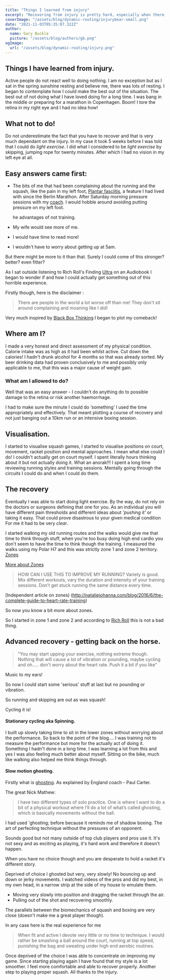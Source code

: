 ```yaml
---
title: "Things I learned from injury"
excerpt: "Recovering from injury is pretty hard, especially when there is no or little physical feedback."
coverImage: "/assets/blog/dynamic-routing/injurybear-small.png"
date: "2021-11-03T05:35:07.322Z"
author:
  name: Gary Buckle
  picture: "/assets/blog/authors/gb.png"
ogImage:
  url: "/assets/blog/dynamic-routing/injury.png"
---
```


## Things I have learned from injury.

Active people do not react well to doing nothing.
I am no exception but as I sat in the spring sunshine resting and believe me, there was lots of resting.
I began to contemplate how I could make the best out of the situation. The best out of not doing what I have loved doing for a long time.
I was bang in the middle or preparing for a marathon in Copenhagen.
Boom!
I tore the retina in my right eye and I had no idea how!

## What not to do!

Do not underestimate the fact that you have to recover and that is very much dependant on the injury. In my case it took 5 weeks before I was told that I could do _light exercise_. I did what I considered to be _light exercise_ by skipping, jumping rope for twenty minutes. After which I had no vision in my left eye at all.

## Easy answers came first:

- The bits of me that had been complaining about the running and the squash, like the pain in my left foot, [Plantar fasciitis](https://en.wikipedia.org/wiki/Plantar_fasciitis), a feature I had lived with since the Berlin Marathon. After Saturday morning pressure sessions with my [coach](https://www.darrenwithey.co.uk).
  I would hobble around avoiding putting pressure on my left foot.

  he advantages of not training.

- My wife would see more of me.
- I would have time to read more!
- I wouldn't have to worry about getting up at 5am.

But there might be more to it than that.
Surely I could come of this stronger? better? even fitter?

As I sat outside listening to Rich Roll's Finding [Ultra](https://www.goodreads.com/book/show/39665673-finding-ultra-revised-and-updated-edition?ac=1&from_search=true) on an Audiobook
I began to wonder if and how I could actually get something out of this horrible experience.

Firstly though, here is the disclaimer :

> There are people in the world a lot worse off than me!
> They don't sit around complaining and moaning like I did!

Very much inspired by [Black Box Thinking](https://www.goodreads.com/book/show/24611735-black-box-thinking) I began to plot my comeback!

## Where am I?

I made a very honest and direct assessment of my physical condition.
Calorie intake was as high as it had been whilst active. Cut down the calories!
I hadn't drunk alcohol for 4 months so that was already sorted. My beer drinking data had proven conclusively to me and possibly only applicable to me, that this was a major cause of weight gain.

### What am I allowed to do?

Well that was an easy answer - I couldn't do anything do to possible damage to the retina or risk another haemorrhage.

I had to make sure the minute I could do ‘something’ I used the time appropriately and effectively. That meant plotting a course of recovery and not just banging out a 10km run or an intensive boxing session.

## Visualisation.

I started to visualise squash games, I started to visualise positions on court, movement, racket position and mental approaches. I mean what else could I do! I couldn't actually get on court myself. I spent literally hours thinking about it but not actually doing it.
What an anorak!!!
I spent a long time reviewing running styles and training sessions. Mentally going through the circuits I could do and when I could do them.

## The recovery

Eventually I was able to start doing light exercise.
By the way, do not rely on the doctors or surgeons defining that one for you. As an individual you will have different pain thresholds and different ideas about _'pushing it'_ or taking it easy. That could prove disastrous to your given medical condition
For me it had to be very _clear_.

I started walking my old running routes and the walks would give me that time to think through stuff, when you're too busy doing high end cardio you don't seem to have the time to think though the training.
I measured the walks using my Polar H7 and this was strictly zone 1 and zone 2 territory.
[Zones](https://support.polar.com/uk-en/support/tips/Polar_Sport_Zones)

[More about Zones](https://www.polar.com/blog/running-heart-rate-zones-basics/)

> HOW CAN I USE THIS TO IMPROVE MY RUNNING?
> Variety is good. Mix different workouts, vary the duration and intensity of your training sessions. Don’t get stuck running the same distance every time.

[Independent article on zones) (http://nataliejohanna.com/blog/2016/6/the-complete-guide-to-heart-rate-training)

So now you know a bit more about zones.

So I started in zone 1 and zone 2 and according to [Rich Roll](http://www.richroll.com/blog/lactate-testing-training-zones/) this is not a bad thing.

## Advanced recovery - getting back on the horse.

> "You may start upping your exercise, nothing extreme though. Nothing that will cause a lot of vibration or pounding, maybe cycling and oh..... don't worry about the heart rate. Push it a bit if you like"

Music to my ears!

So now I could start some 'serious' stuff at last but no pounding or vibration.

So running and skipping are out as was squash!

Cycling it is!

#### Stationary cycling aka Spinning.

I built up slowly taking time to sit in the lower zones without worrying about the performance. So back to the point of the blog.... I was training not to measure the performance but more for the actually act of doing it. Something I hadn't done in a long time. I was learning a lot from this and yes I was also feeling much better about myself. Sitting on the bike, much like walking also helped me think things through.

#### Slow motion ghosting.

Firstly what is [ghosting](http://www.lancashiresquashandracketball.co.uk/blog/2016/10/20/video-paul-carter-on-ghosting/). As explained by England coach - Paul Carter.

The great Nick Mathew:

> I have two different types of solo practice. One is where I want to do a bit of a physical workout where I’ll do a lot of what’s called ghosting, which is basically movements without the ball.

I had used 'ghosting; before because it reminds me of shadow boxing. The art of perfecting technique without the pressures of an opponent.

Sounds good but not many outside of top club players and pros use it. It's not sexy and as exciting as playing, it's hard work and therefore it doesn't happen.

When you have no choice though and you are desperate to hold a racket it's different story.

Deprived of choice I ghosted but very, very slowly!
No bouncing up and down or jerky movements. I watched videos of the pros and did my best, in my own head, in a narrow strip at the side of my house to emulate them.

- Moving very slowly into position and dragging the racket through the air.
- Pulling out of the shot and recovering smoothly.

The parallels between the biomechanics of squash and boxing are very close (doesn't make me a great player though).

In any case here is the real experience for me

> When fit and active I devote very little or no time to technique. I would rather be smashing a ball around the court, running at top speed, punishing the bag and sweating under high end aerobic routines.

Once deprived of the choice I was able to concentrate on improving my game.
Since starting playing again I have found that my style is a lot smoother. I feel more comfortable and able to recover properly.
Another step to playing proper squash.
All thanks to the injury.
